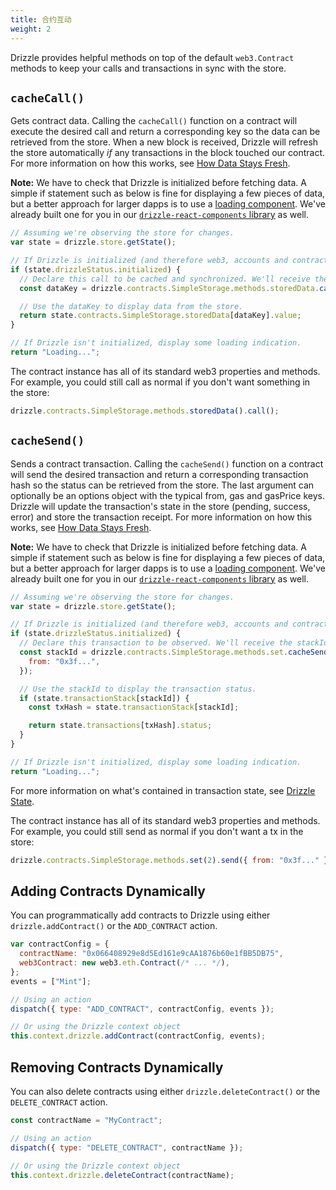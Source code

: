 ```yaml
---
title: 合约互动
weight: 2
---
```


Drizzle provides helpful methods on top of the default `web3.Contract` methods to keep your calls and transactions in sync with the store.

## `cacheCall()`

Gets contract data. Calling the `cacheCall()` function on a contract will execute the desired call and return a corresponding key so the data can be retrieved from the store. When a new block is received, Drizzle will refresh the store automatically _if_ any transactions in the block touched our contract. For more information on how this works, see [How Data Stays Fresh](https://truffleframework.com/docs/drizzle/reference/how-data-stays-fresh).

**Note:** We have to check that Drizzle is initialized before fetching data. A simple if statement such as below is fine for displaying a few pieces of data, but a better approach for larger dapps is to use a [loading component](https://github.com/trufflesuite/drizzle-react#recipe-loading-component). We've already built one for you in our [`drizzle-react-components` library](https://github.com/trufflesuite/drizzle-react-components) as well.

```javascript
// Assuming we're observing the store for changes.
var state = drizzle.store.getState();

// If Drizzle is initialized (and therefore web3, accounts and contracts), continue.
if (state.drizzleStatus.initialized) {
  // Declare this call to be cached and synchronized. We'll receive the store key for recall.
  const dataKey = drizzle.contracts.SimpleStorage.methods.storedData.cacheCall();

  // Use the dataKey to display data from the store.
  return state.contracts.SimpleStorage.storedData[dataKey].value;
}

// If Drizzle isn't initialized, display some loading indication.
return "Loading...";
```

The contract instance has all of its standard web3 properties and methods. For example, you could still call as normal if you don't want something in the store:

```javascript
drizzle.contracts.SimpleStorage.methods.storedData().call();
```

## `cacheSend()`

Sends a contract transaction. Calling the `cacheSend()` function on a contract will send the desired transaction and return a corresponding transaction hash so the status can be retrieved from the store. The last argument can optionally be an options object with the typical from, gas and gasPrice keys. Drizzle will update the transaction's state in the store (pending, success, error) and store the transaction receipt. For more information on how this works, see [How Data Stays Fresh](https://truffleframework.com/docs/drizzle/reference/how-data-stays-fresh).

**Note:** We have to check that Drizzle is initialized before fetching data. A simple if statement such as below is fine for displaying a few pieces of data, but a better approach for larger dapps is to use a [loading component](https://github.com/trufflesuite/drizzle-react#recipe-loading-component). We've already built one for you in our [`drizzle-react-components` library](https://github.com/trufflesuite/drizzle-react-components) as well.

```javascript
// Assuming we're observing the store for changes.
var state = drizzle.store.getState();

// If Drizzle is initialized (and therefore web3, accounts and contracts), continue.
if (state.drizzleStatus.initialized) {
  // Declare this transaction to be observed. We'll receive the stackId for reference.
  const stackId = drizzle.contracts.SimpleStorage.methods.set.cacheSend(2, {
    from: "0x3f...",
  });

  // Use the stackId to display the transaction status.
  if (state.transactionStack[stackId]) {
    const txHash = state.transactionStack[stackId];

    return state.transactions[txHash].status;
  }
}

// If Drizzle isn't initialized, display some loading indication.
return "Loading...";
```

For more information on what's contained in transaction state, see [Drizzle State](https://truffleframework.com/docs/drizzle/reference/drizzle-state).

The contract instance has all of its standard web3 properties and methods. For example, you could still send as normal if you don't want a tx in the store:

```javascript
drizzle.contracts.SimpleStorage.methods.set(2).send({ from: "0x3f..." });
```

## Adding Contracts Dynamically

You can programmatically add contracts to Drizzle using either `drizzle.addContract()` or the `ADD_CONTRACT` action.

```javascript
var contractConfig = {
  contractName: "0x066408929e8d5Ed161e9cAA1876b60e1fBB5DB75",
  web3Contract: new web3.eth.Contract(/* ... */),
};
events = ["Mint"];

// Using an action
dispatch({ type: "ADD_CONTRACT", contractConfig, events });

// Or using the Drizzle context object
this.context.drizzle.addContract(contractConfig, events);
```

## Removing Contracts Dynamically

You can also delete contracts using either `drizzle.deleteContract()` or the `DELETE_CONTRACT` action.

```javascript
const contractName = "MyContract";

// Using an action
dispatch({ type: "DELETE_CONTRACT", contractName });

// Or using the Drizzle context object
this.context.drizzle.deleteContract(contractName);
```
